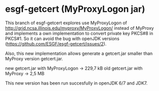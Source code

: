 esgf-getcert (MyProxyLogon jar)
============

This branch of esgf-getcert explores use MyProxyLogon of http://grid.ncsa.illinois.edu/myproxy/MyProxyLogon/ instead of MyProxy and implements a own implementation to convert private key PKCS#8 in PKCS#1.  So it can avoid the bug with openJDK versions (https://github.com/ESGF/esgf-getcert/issues/2).

Also, this new implementation allows generate a getcert.jar smaller than MyProxy version getcert.jar.

new getcert.jar with MyProxyLogon -> 229,7 kB
old getcert.jar with MyProxy -> 2,5 MB

This new version has been run succesfully in openJDK 6/7 and JDK7.
